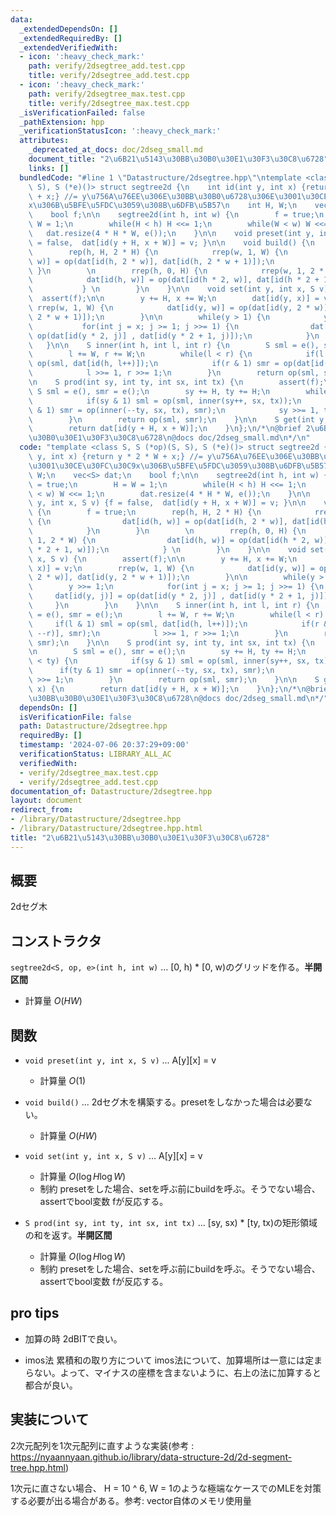 ```yaml
---
data:
  _extendedDependsOn: []
  _extendedRequiredBy: []
  _extendedVerifiedWith:
  - icon: ':heavy_check_mark:'
    path: verify/2dsegtree_add.test.cpp
    title: verify/2dsegtree_add.test.cpp
  - icon: ':heavy_check_mark:'
    path: verify/2dsegtree_max.test.cpp
    title: verify/2dsegtree_max.test.cpp
  _isVerificationFailed: false
  _pathExtension: hpp
  _verificationStatusIcon: ':heavy_check_mark:'
  attributes:
    _deprecated_at_docs: doc/2dseg_small.md
    document_title: "2\u6B21\u5143\u30BB\u30B0\u30E1\u30F3\u30C8\u6728"
    links: []
  bundledCode: "#line 1 \"Datastructure/2dsegtree.hpp\"\ntemplate <class S, S (*op)(S,\
    \ S), S (*e)()> struct segtree2d {\n    int id(int y, int x) {return y * 2 * W\
    \ + x;} //= y\u756A\u76EE\u306E\u30BB\u30B0\u6728\u306E\u3001\u30CE\u30FC\u30C9\
    x\u306B\u5BFE\u5FDC\u3059\u308B\u6DFB\u5B57\n    int H, W;\n    vec<S> dat;\n\
    \    bool f;\n\n    segtree2d(int h, int w) {\n        f = true;\n        H =\
    \ W = 1;\n        while(H < h) H <<= 1;\n        while(W < w) W <<= 1;\n     \
    \   dat.resize(4 * H * W, e());\n    }\n\n    void preset(int y, int x, S v) {f\
    \ = false,  dat[id(y + H, x + W)] = v; }\n\n    void build() {\n        f = true;\n\
    \        rep(h, H, 2 * H) {\n            rrep(w, 1, W) {\n                dat[id(h,\
    \ w)] = op(dat[id(h, 2 * w)], dat[id(h, 2 * w + 1)]);\n            }\n       \
    \ }\n        \n        rrep(h, 0, H) {\n            rrep(w, 1, 2 * W) {\n    \
    \            dat[id(h, w)] = op(dat[id(h * 2, w)], dat[id(h * 2 + 1, w)]);\n \
    \           } \n        }\n    }\n\n    void set(int y, int x, S v) {\n      \
    \  assert(f);\n\n        y += H, x += W;\n        dat[id(y, x)] = v;\n       \
    \ rrep(w, 1, W) {\n            dat[id(y, w)] = op(dat[id(y, 2 * w)], dat[id(y,\
    \ 2 * w + 1)]);\n        }\n\n        while(y > 1) {\n            y >>= 1;\n \
    \           for(int j = x; j >= 1; j >>= 1) {\n                dat[id(y, j)] =\
    \ op(dat[id(y * 2, j)] , dat[id(y * 2 + 1, j)]);\n            }\n        }\n \
    \   }\n\n    S inner(int h, int l, int r) {\n        S sml = e(), smr = e();\n\
    \        l += W, r += W;\n        while(l < r) {\n            if(l & 1) sml =\
    \ op(sml, dat[id(h, l++)]);\n            if(r & 1) smr = op(dat[id(h, --r)], smr);\n\
    \            l >>= 1, r >>= 1;\n        }\n        return op(sml, smr);\n    }\n\
    \n    S prod(int sy, int ty, int sx, int tx) {\n        assert(f);\n\n       \
    \ S sml = e(), smr = e();\n        sy += H, ty += H;\n        while(sy < ty) {\n\
    \            if(sy & 1) sml = op(sml, inner(sy++, sx, tx));\n            if(ty\
    \ & 1) smr = op(inner(--ty, sx, tx), smr);\n            sy >>= 1, ty >>= 1;\n\
    \        }\n        return op(sml, smr);\n    }\n\n    S get(int y, int x) {\n\
    \        return dat[id(y + H, x + W)];\n    }\n};\n/*\n@brief 2\u6B21\u5143\u30BB\
    \u30B0\u30E1\u30F3\u30C8\u6728\n@docs doc/2dseg_small.md\n*/\n"
  code: "template <class S, S (*op)(S, S), S (*e)()> struct segtree2d {\n    int id(int\
    \ y, int x) {return y * 2 * W + x;} //= y\u756A\u76EE\u306E\u30BB\u30B0\u6728\u306E\
    \u3001\u30CE\u30FC\u30C9x\u306B\u5BFE\u5FDC\u3059\u308B\u6DFB\u5B57\n    int H,\
    \ W;\n    vec<S> dat;\n    bool f;\n\n    segtree2d(int h, int w) {\n        f\
    \ = true;\n        H = W = 1;\n        while(H < h) H <<= 1;\n        while(W\
    \ < w) W <<= 1;\n        dat.resize(4 * H * W, e());\n    }\n\n    void preset(int\
    \ y, int x, S v) {f = false,  dat[id(y + H, x + W)] = v; }\n\n    void build()\
    \ {\n        f = true;\n        rep(h, H, 2 * H) {\n            rrep(w, 1, W)\
    \ {\n                dat[id(h, w)] = op(dat[id(h, 2 * w)], dat[id(h, 2 * w + 1)]);\n\
    \            }\n        }\n        \n        rrep(h, 0, H) {\n            rrep(w,\
    \ 1, 2 * W) {\n                dat[id(h, w)] = op(dat[id(h * 2, w)], dat[id(h\
    \ * 2 + 1, w)]);\n            } \n        }\n    }\n\n    void set(int y, int\
    \ x, S v) {\n        assert(f);\n\n        y += H, x += W;\n        dat[id(y,\
    \ x)] = v;\n        rrep(w, 1, W) {\n            dat[id(y, w)] = op(dat[id(y,\
    \ 2 * w)], dat[id(y, 2 * w + 1)]);\n        }\n\n        while(y > 1) {\n    \
    \        y >>= 1;\n            for(int j = x; j >= 1; j >>= 1) {\n           \
    \     dat[id(y, j)] = op(dat[id(y * 2, j)] , dat[id(y * 2 + 1, j)]);\n       \
    \     }\n        }\n    }\n\n    S inner(int h, int l, int r) {\n        S sml\
    \ = e(), smr = e();\n        l += W, r += W;\n        while(l < r) {\n       \
    \     if(l & 1) sml = op(sml, dat[id(h, l++)]);\n            if(r & 1) smr = op(dat[id(h,\
    \ --r)], smr);\n            l >>= 1, r >>= 1;\n        }\n        return op(sml,\
    \ smr);\n    }\n\n    S prod(int sy, int ty, int sx, int tx) {\n        assert(f);\n\
    \n        S sml = e(), smr = e();\n        sy += H, ty += H;\n        while(sy\
    \ < ty) {\n            if(sy & 1) sml = op(sml, inner(sy++, sx, tx));\n      \
    \      if(ty & 1) smr = op(inner(--ty, sx, tx), smr);\n            sy >>= 1, ty\
    \ >>= 1;\n        }\n        return op(sml, smr);\n    }\n\n    S get(int y, int\
    \ x) {\n        return dat[id(y + H, x + W)];\n    }\n};\n/*\n@brief 2\u6B21\u5143\
    \u30BB\u30B0\u30E1\u30F3\u30C8\u6728\n@docs doc/2dseg_small.md\n*/"
  dependsOn: []
  isVerificationFile: false
  path: Datastructure/2dsegtree.hpp
  requiredBy: []
  timestamp: '2024-07-06 20:37:29+09:00'
  verificationStatus: LIBRARY_ALL_AC
  verifiedWith:
  - verify/2dsegtree_max.test.cpp
  - verify/2dsegtree_add.test.cpp
documentation_of: Datastructure/2dsegtree.hpp
layout: document
redirect_from:
- /library/Datastructure/2dsegtree.hpp
- /library/Datastructure/2dsegtree.hpp.html
title: "2\u6B21\u5143\u30BB\u30B0\u30E1\u30F3\u30C8\u6728"
---
```

## 概要
2dセグ木

## コンストラクタ
`segtree2d<S, op, e>(int h, int w)` ...  [0, h) * [0, w)のグリッドを作る。**半開区間**
- 計算量 $O(HW)$

## 関数
- `void preset(int y, int x, S v)` ... A[y][x] = v
    - 計算量 $O(1)$
- `void build()` ... 2dセグ木を構築する。presetをしなかった場合は必要ない。
    - 計算量 $O(HW)$
- `void set(int y, int x, S v)` ... A[y][x] = v
    - 計算量 $O(\log{H} \log{W})$
    - 制約 presetをした場合、setを呼ぶ前にbuildを呼ぶ。そうでない場合、assertでbool変数 fが反応する。

- `S prod(int sy, int ty, int sx, int tx)` ... [sy, sx) * [ty, tx)の矩形領域の和を返す。**半開区間**
    - 計算量 $O(\log{H} \log{W})$
    - 制約 presetをした場合、setを呼ぶ前にbuildを呼ぶ。そうでない場合、assertでbool変数 fが反応する。

## pro tips
- 加算の時
2dBITで良い。

- imos法 累積和の取り方について
imos法について、加算場所は一意には定まらない。よって、マイナスの座標を含まないように、右上の法に加算すると都合が良い。

## 実装について
2次元配列を1次元配列に直すような実装(参考 : https://nyaannyaan.github.io/library/data-structure-2d/2d-segment-tree.hpp.html)  

1次元に直さない場合、 H = 10 ^ 6, W = 1のような極端なケースでのMLEを対策する必要が出る場合がある。参考: vector自体のメモリ使用量
